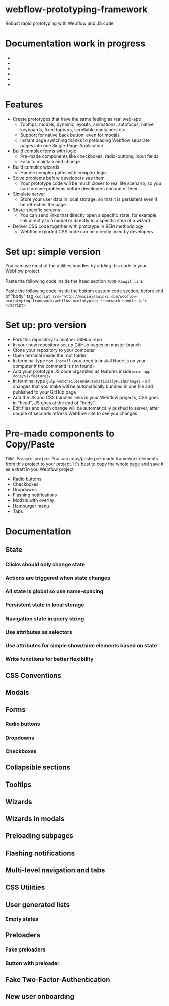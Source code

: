 # webflow-prototyping-framework
Robust rapid prototyping with Webflow and JS code

# Documentation work in progress
-
-
-
-
-
-

# Features
- Create prototypes that have the same feeling as real web-app
  - Tooltips, modals, dynamic layouts, animations, autofocus, native keyboards, fixed topbars, scrollable containers etc.
  - Support for native back button, even for modals
  - Instant page switching thanks to preloading Webflow separate pages into one Single-Page-Application
- Build complex forms with logic
  - Pre-made components like checkboxes, radio-buttons, input fields
  - Easy to maintain and change
- Build complex wizards
  - Handle complex paths with complex logic
- Solve problems before developers see them
  - Your prototype code will be much closer to real life scenario, so you can foresee problems before developers encounter them
- Simulate server
  - Store your user data in local storage, so that it is persistent even if he refreshes the page
- Share specific screens
  - You can send links that directly open a specific state, for example link directly to a modal or directly to a specific step of a wizard
- Deliver CSS code together with prototype in BEM methodology
  - Webfloe exported CSS code can be directly used by developers


# Set up: simple version
You can use most of the utilities bundles by adding this code in your Webflow project.

Paste the following code inside the head section
```TODO Rawgit link```

Paste the following code inside the bottom custom code section, before end of "body" tag
```<script src="http://maciejsawicki.com/webflow-prototyping-framework/webflow-prototyping-framework-bundle.js"></script>```

# Set up: pro version
- Fork this repository to another GitHub repo
- In your new repository set up GitHub pages on master branch
- Clone your repository to your computer
- Open terminal inside the root folder
- In terminal type ```npm install``` (you need to install Node.js on your computer if the command is not found)
- Add your prototype JS code organized as features inside ```main-app-code/v1/features/```
- In terminal type ```gulp watchFilesAndAutomaticallyPushChanges``` - all changes that you make will be automatically bundled in one file and published to your GitHub page
- Add the JS and CSS bundles links in your Webflow projects, CSS goes in "head", JS goes at the end of "body"
- Edit files and each change will be automatically pushed to server, after couple of seconds refresh Webflow site to see you changes

# Pre-made components to Copy/Paste
```TODO Prepare project```
You can copy/paste pre-made framework elements from this project to your project. It's best to copy the whole page and save it as a draft in you Webflow project 
- Radio buttons
- Checkboxes
- Dropdowns
- Flashing notifications
- Modals with overlay
- Hamburger menu
- Tabs

# Documentation
## State
### Clicks should only change state
### Actions are triggered when state changes
### All state is global so use name-spacing
### Persistent state in local storage
### Navigation state in query string
### Use attributes as selectors
### Use attributes for simple show/hide elements based on state
### Write functions for better flexibility
## CSS Conventions
## Modals
## Forms
### Radio buttons
### Dropdowns
### Checkboxes
## Collapsible sections
## Tooltips
## Wizards
## Wizards in modals
## Preloading subpages
## Flashing notifications
## Multi-level navigation and tabs
## CSS Utilities
## User generated lists
### Empty states
## Preloaders
### Fake preloaders
### Button with preloader
## Fake Two-Factor-Authentication
## New user onboarding







